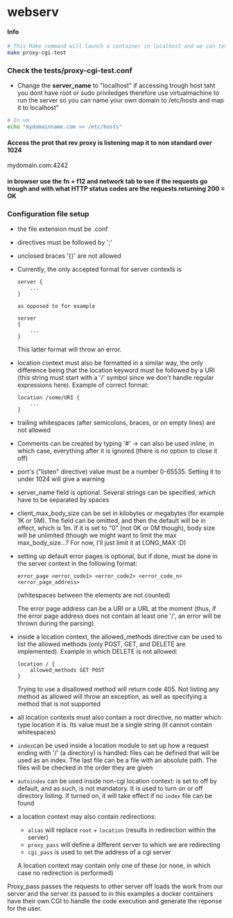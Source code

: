 # webserv




#### Info

``` bash 
# This Make command will launch a container in localhost and we can test the proxypassing to this container from our reverse proxy
make proxy-cgi-test

```

### Check the tests/proxy-cgi-test.conf 

+ Change the **server_name** to "localhost" if accessing trough host taht you dont have root or sudo priviledges therefore use virtualmachine to run the server so you can name your own domain to /etc/hosts and map it to localhost"
```bash
# In vm 
echo "mydomainname.com >> /etc/hosts"
```

#### Access the prot that rev proxy is listening map it to non standard over 1024

mydomain.com:4242



#### in browser use the fn + f12 and network tab to see if the requests go trough and with what HTTP status codes are the requests returning 200 = OK

### Configuration file setup

+ the file extension must be .conf
+ directives must be followed by ';'
+ unclosed braces '{}' are not allowed
+ Currently, the only accepted format for server contexts is
  	```
	server {
		...
	}

	as opposed to for example

	server
	{
		...
	}
	```

	This latter format will throw an error.

+ location context must also be formatted in a similar way, the only difference being that the location keyword must be followed by a URI (this string must start with a '/' symbol since we don't handle regular expressions here). Example of correct format:

	```
	location /some/URI {
		...
	}
	```

+ trailing whitespaces (after semicolons, braces, or on empty lines) are not allowed

+ Comments can be created by typing '#' -> can also be used inline, in which case, everything after it is ignored (there is no option to close it off)

+ port's ("listen" directive) value must be a number 0-65535. Setting it to under 1024 will give a warning

+ server_name field is optional. Several strings can be specified, which have to be separated by spaces

+ client_max_body_size can be set in kilobytes or megabytes (for example 1K or 5M). The field can be omitted, and then the default will be in effect, which is 1m. If it is set to "0" (not 0K or 0M though), body size will be unlimited (though we might want to limit the max max_body_size...? For now, I'll just limit it at LONG_MAX :D)

+ setting up default error pages is optional, but if done, must be done in the server context in the following format:

	```
	error_page <error_code1> <error_code2> <error_code_n> <error_page_address>
	```

	(whitespaces between the elements are not counted)

	The error page address can be a URI or a URL at the moment
	(thus, if the error page address does not contain at least one '/', an error will be thrown during the parsing)

+ inside a location context, the allowed_methods directive can be used to list the allowed methods (only POST, GET, and DELETE are implemented). Example in which DELETE is not allowed:

	```
	location / {
		allowed_methods GET POST
	}
	```

	Trying to use a disallowed method will return code 405. Not listing any method as allowed will throw an exception, as well as specifying a method that is not supported

+ all location contexts must also contain a root directive, no matter which type location it is. Its value must be a single string (it cannot contain whitespaces)

+ `index`can be used inside a location module to set up how a request ending with '/' (a directory) is handled: files can be defined that will be used as an index. The last file can be a file with an absolute path. The files will be checked in the order they are given

+ `autoindex` can be used inside non-cgi location context: is set to off by default, and as such, is not mandatory. It is used to turn on or off directory listing. If turned on, it will take effect if no `index` file can be found

+ a location context may also contain redirections:
	
	* `alias` will replace `root` + `location` (results in redirection within the server)
	* `proxy_pass` will define a different server to which we are redirecting
	* `cgi_pass` is used to set the address of a cgi server
	
	A location context may contain only one of these (or none, in which case no redirection is performed)

Proxy_pass passes the requests to other server off loads the work from our server and the server its passed to in this examples a docker containers have their own CGI to handle the code execution and generate the reponse for the user. 


